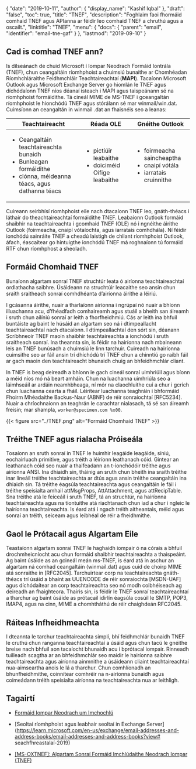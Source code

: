 {
  "date": "2019-10-11",
  "author": {
    "display_name": "Kashif Iqbal"
},
  "draft": "false",
  "toc": true,
  "title": "TNEF",
  "description": "Foghlaim faoi fhormáid comhaid TNEF agus APIanna ar féidir leo comhaid TNEF a chruthú agus a oscailt.",
  "linktitle": "TNEF",
  "menu": {
    "docs": {
      "parent": "email",
      "identifier": "email-tne-gaf"
}
},
  "lastmod": "2019-09-10"
}

## Cad is comhad TNEF ann?

Is dílseánach de chuid Microsoft í Iompar Neodrach Formáid Iontrála (TNEF), chun ceangaltáin ríomhphoist a chuimsiú bunaithe ar Chomhéadan Ríomhchláraithe Feidhmchláir Teachtaireachtaí (**MAPI**). Tacaíonn Microsoft Outlook agus Microsoft Exchange Server go hiomlán le TNEF agus díchódaíonn TNEF níos déanaí isteach i MAPI agus taispeánann sé na ríomhphoist formáidithe. Tá cineál MIME de MS-TNEF i gceangaltán ríomhphoist le hionchódú TNEF agus stórálann sé mar winmail/win.dat. Cuimsíonn an ceangaltán in winmail .dat an fhaisnéis seo a leanas:


|Teachtaireacht|Réada OLE|Gnéithe Outlook
---|---|---|
|<ul><li> Ceangaltáin teachtaireachta bunaidh</li><li> Bunleagan formáidithe</li><li> clónna, méideanna téacs, agus dathanna téacs</li></ul> |<ul><li> pictiúir leabaithe</li><li> doiciméid Oifige leabaithe</li></ul> |<ul><li> foirmeacha saincheaptha</li><li> cnaipí vótála</li><li> iarratais cruinnithe</li></ul>


Cuireann seirbhísí ríomhphoist eile nach dtacaíonn TNEF leo, gnáth-théacs i láthair do theachtaireachtaí formáidithe TNEF. Leabaíonn Outlook formáid shaibhir na teachtaireachta i gcomhaid TNEF (OLE) nó i ngnéithe áirithe Outlook (foirmeacha, cnaipí vótaíochta, agus iarratais comhdhála). Ní féidir ionchódú sainráite TNEF a cheadú laistigh de chliant ríomhphoist Outlook, áfach, éascaítear go hintuigthe ionchódú TNEF má roghnaíonn tú formáid RTF chun ríomhphost a sheoladh.

## Formáid Chomhaid TNEF

Bunaíonn algartam sonraí TNEF struchtúr leata ó airíonna teachtaireachtaí ordlathacha saibhre. Úsáideann na struchtúir leacaithe seo ansin chun sraith sraitheach sonraí comhdhéanta d’airíonna áirithe a léiriú.

I gcásanna áirithe, nuair a tharlaíonn airíonna i ngrúpaí nó nuair a bhíonn illuachanna acu, d’fhéadfadh comhaireamh agus stuáil a bheith san áireamh i sruth chun ailíniú sonraí ar leith a fhorfheidhmiú. Cás ar leith ina bhfuil buntáiste ag baint le húsáid an algartam seo ná i dtimpeallacht teachtaireachtaí nach dtacaíonn. I dtimpeallachtaí den sórt sin, déanann Scríbhneoir TNEF maoin shaibhir teachtaireachta a ionchódú i sruth sraitheach sonraí. Ina theannta sin, is féidir na hairíonna nach mbaineann leis an TNEF bunúsach a chuimsiú le linn tarchuir. Cuireadh na hairíonna cuimsithe seo ar fáil ansin trí dhíchódú trí TNEF chun a chinntiú go raibh fáil ar gach maoin den teachtaireacht bhunaidh chuig an bhfeidhmchlár cliant.

In TNEF is beag deireadh a bhíonn le gach cineál sonraí uimhriúil agus bíonn a méid níos mó ná beart amháin. Chun na luachanna uimhriúla seo a láimhseáil ar ardáin neamhbheaga, ní mór na claochluithe cuí a chur i gcrích chun luachanna cearta a fháil. Léirítear luachanna teaghráin i bhformáid Fhoirm Mhéadaithe Backus-Naur (ABNF) de réir sonraíochtaí [RFC5234]. Nuair a chríochnaíonn an teaghrán le carachtar nialasach, tá sé san áireamh freisin; mar shampla, `worker@specimen.com %x00`.

{{< figure src="../TNEF.png" alt="Formáid Chomhaid TNEF" >}}

## Tréithe TNEF agus rialacha Próiseála ##

Tosaíonn an sruth sonraí in TNEF le huimhir leagáide leagáide, síniú, eochairluach primitive, agus tréith a léiríonn leathanach cóid. Gintear an leathanach cóid seo nuair a thaifeadann an t-ionchódóir tréithe agus airíonna ANSI. Ina dhiaidh sin, tháinig an sruth chun bheith ina sraith tréithe inar líneáil tréithe teachtaireachta ar dtús agus ansin tréithe ceangaltáin ina dhiaidh sin. Tá tréithe éagsúla teachtaireachta agus ceangaltáin le fáil i tréithe speisialta amhail attMsgProps, AttAttachment, agus attRecipTable. Sna tréithe atá le feiceáil i sruth TNEF, tá an struchtúr, na hairíonna teachtaireachta agus na tiontuithe atá riachtanach chun iad a chur i ngleic le hairíonna teachtaireachta. Is éard atá i ngach tréith aitheantais, méid agus sonraí an tréith, seiceam agus leibhéal de réir a fheidhmithe.

## Gaol le Prótacail agus Algartam Eile ##

Teastaíonn algartam sonraí TNEF le haghaidh iompair ó na córais a bhfuil drochmheicníocht acu chun formáid shaibhir teachtaireachta a thaispeáint. Ag baint úsáide as an gcineál meán ms-TNEF, is éard atá in aschur an algartam ná comhad ceangaltáin (winmail.dat) agus cuid de choirp MIME atá sonraithe in [RFC2045]. Tarchuirtear corp na teachtaireachta gnáth-théacs trí úsáid a bhaint as UUENCODE de réir sonraíochta [MSDN-UAF] agus díchódaítear an corp teachtaireachta seo nó modh coibhéiseach ag deireadh an fhaighteora. Thairis sin, is féidir le TNEF sonraí teachtaireachtaí a tharchur ag baint úsáide as prótacail idirlín éagsúla cosúil le SMTP, POP3, IMAP4, agus na cinn, MIME a chomhtháthú de réir chaighdeán RFC2045.

## Ráiteas Infheidhmeachta ##

I dteannta le tarchur teachtaireachta simplí, bhí feidhmchlár bunaidh TNEF le cruthú chun ranganna teachtaireachtaí a úsáid agus chun tacú le gnéithe breise nach bhfuil aon tacaíocht bhunaidh acu i bprótacal iompair. Rinneadh tuilleadh scagtha ar an bhfeidhmchlár seo maidir le hairíonna saibhre teachtaireachta agus airíonna ainmnithe a úsáideann cliaint teachtaireachtaí nua-aimseartha anois le lá a tharchur. Chun comhlíonadh an bhunfheidhmithe, coinnítear comhréir na n-airíonna bunaidh agus coimeádann tréith speisialta airíonna na teachtaireachta nua ar leithligh.

## Tagairtí

* [Formáid Iompar Neodrach um Imchochlú](https://en.wikipedia.org/wiki/Transport_Neutral_Encapsulation_Format)

* [Seoltaí ríomhphoist agus leabhair seoltaí in Exchange Server](https://learn.microsoft.com/en-us/exchange/email-addresses-and-address-books/email-addresses-and-address-books?view# seachfhreastalaí-2019)

* [[MS-OXTNEF]: Algartam Sonraí Formáid Imchlúdaithe Neodrach Iompar (TNEF)](https://msdn.microsoft.com/en-us/library/cc425498(v#exchg.80).aspx)


